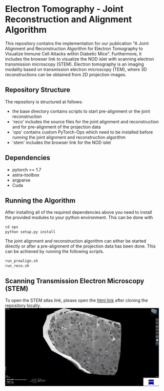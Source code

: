 # Electron Tomography - Joint Reconstruction and Alignment Algorithm

This repository contains the implementation for our publication "A Joint Alignment and Reconstruction Algorithm for Electron Tomography to Visualize Immune Cell Attacks within Diabetic Mice". Furthermore, it includes the browser link to visualize the NOD islet with scanning electron transmission microscopy (STEM). Electron tomography is an imaging modality based on transmission electron microscopy (TEM), where 3D reconstructions can be obtained from 2D projection images.

## Repository Structure
The repository is structured at follows:

* the base directory contains scripts to start pre-alignment or the joint reconstruction
* 'reco' includes the source files for the joint alignment and reconstruction and for pre-alignment of the projection data
* 'ops' contains custom PyTorch-Ops which need to be installed before running the joint alignment and reconstruction algorithm
* 'stem' includes the browser link for the NOD islet

## Dependencies

* pytorch >= 1.7
* astra-toolbox
* argparse
* Cuda

## Running the Algorithm

After installing all of the required dependencies above you need to install the provided modules to your python environment. This can be done with

~~~
cd ops
python setup.py install
~~~

The joint alignment and reconstruction algorithm can either be started directly or after a pre-alignment of the projection data has been done. This can be achieved by running the following scripts.

~~~
run_prealign.sh
run_reco.sh
~~~

## Scanning Transmission Electron Microscopy (STEM)

To open the STEM atlas link, please open the [html link](stem/) after cloning the repository locally. 
![This is an image](stem/stem.png)